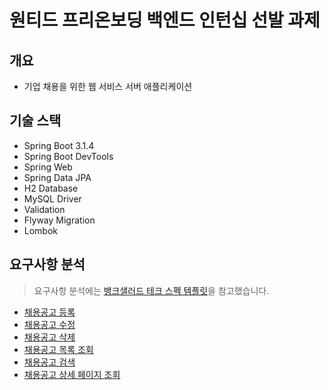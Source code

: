 # 원티드 프리온보딩 백엔드 인턴십 선발 과제

## 개요

- 기업 채용을 위한 웹 서비스 서버 애플리케이션

## 기술 스택

- Spring Boot 3.1.4
- Spring Boot DevTools
- Spring Web
- Spring Data JPA
- H2 Database
- MySQL Driver
- Validation
- Flyway Migration
- Lombok

## 요구사항 분석

> 요구사항 분석에는 [뱅크샐러드 테크 스펙 템플릿]을 참고했습니다.

- [채용공고 등록]
- [채용공고 수정]
- [채용공고 삭제]
- [채용공고 목록 조회]
- [채용공고 검색]
- [채용공고 상세 페이지 조회]

[//]: # (외부 링크 모음)

[뱅크샐러드 테크 스펙 템플릿]: https://docs.google.com/document/d/1nhozeUvJYKytE_b_9-YP4Fyw0wtykl9haCG4Wwjb9Ws/edit

[채용공고 등록]: https://docs.google.com/document/d/1SV6C79ap69r2hCcXmEoNEVpMQw8lDQBi8aZNWkKEc3E/edit?usp=sharing
[채용공고 수정]: https://docs.google.com/document/d/13wpi87PiPLiV32N2LgIt5I10uRD98t33PpU__pS1x5A/edit?usp=sharing
[채용공고 삭제]: https://docs.google.com/document/d/1tHIuKnIGatT6ntCYUXRNKZoaAIBDZPIFrmPuuEMaZqg/edit?usp=sharing
[채용공고 목록 조회]: https://docs.google.com/document/d/1eelYv_bYp5m2-OpiJ3b6XXzlLdn4p0mlK5Lwl7zA7BI/edit?usp=sharing
[채용공고 검색]: https://docs.google.com/document/d/1fZvR-h3nuPZD04Hcpq3P_UJOQ1_wT1-2FCquPWf7ljY/edit?usp=sharing
[채용공고 상세 페이지 조회]: https://docs.google.com/document/d/1eUNkkd-Mq-2zocZoo9wgbMyTNPZrilI59pnDm4e8s3A/edit?usp=sharing
